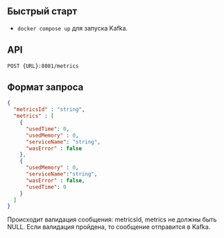 ## Быстрый старт
* `docker compose up` для запуска Kafka.
## API
```http
POST {URL}:8081/metrics
```
## Формат запроса
```JSON
{
  "metricsId" : "string",
  "metrics" : [
    {
      "usedTime": 0,
      "usedMemory" : 0,
      "serviceName": "string",
      "wasError" : false
    },
    {
      "usedMemory" : 0,
      "serviceName":"string",
      "wasError" : false,
      "usedTime": 0
    }
  ]
}
```
Происходит валидация сообщения: metricsId, metrics не должны быть NULL. Если валидация пройдена, то сообщение отправится в Kafka.